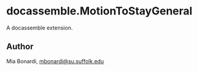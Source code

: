 # docassemble.MotionToStayGeneral

A docassemble extension.

## Author

Mia Bonardi, mbonardi@su.suffolk.edu

